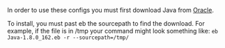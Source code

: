 In order to use these configs you must first download Java from [Oracle](http://www.oracle.com/technetwork/java/javase/downloads/index.html).  

To install, you must past eb the sourcepath to find the download. For example, if the file is in /tmp your command might look something like:
`eb Java-1.8.0_162.eb -r --sourcepath=/tmp/`
